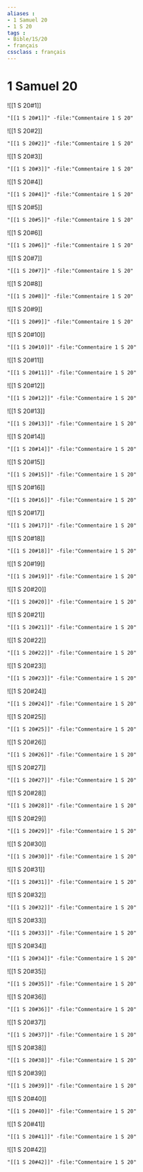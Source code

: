 ```yaml
---
aliases : 
- 1 Samuel 20
- 1 S 20
tags : 
- Bible/1S/20
- français
cssclass : français
---
```


# 1 Samuel 20

![[1 S 20#1]]

```query
"[[1 S 20#1]]" -file:"Commentaire 1 S 20"
```

![[1 S 20#2]]

```query
"[[1 S 20#2]]" -file:"Commentaire 1 S 20"
```

![[1 S 20#3]]

```query
"[[1 S 20#3]]" -file:"Commentaire 1 S 20"
```

![[1 S 20#4]]

```query
"[[1 S 20#4]]" -file:"Commentaire 1 S 20"
```

![[1 S 20#5]]

```query
"[[1 S 20#5]]" -file:"Commentaire 1 S 20"
```

![[1 S 20#6]]

```query
"[[1 S 20#6]]" -file:"Commentaire 1 S 20"
```

![[1 S 20#7]]

```query
"[[1 S 20#7]]" -file:"Commentaire 1 S 20"
```

![[1 S 20#8]]

```query
"[[1 S 20#8]]" -file:"Commentaire 1 S 20"
```

![[1 S 20#9]]

```query
"[[1 S 20#9]]" -file:"Commentaire 1 S 20"
```

![[1 S 20#10]]

```query
"[[1 S 20#10]]" -file:"Commentaire 1 S 20"
```

![[1 S 20#11]]

```query
"[[1 S 20#11]]" -file:"Commentaire 1 S 20"
```

![[1 S 20#12]]

```query
"[[1 S 20#12]]" -file:"Commentaire 1 S 20"
```

![[1 S 20#13]]

```query
"[[1 S 20#13]]" -file:"Commentaire 1 S 20"
```

![[1 S 20#14]]

```query
"[[1 S 20#14]]" -file:"Commentaire 1 S 20"
```

![[1 S 20#15]]

```query
"[[1 S 20#15]]" -file:"Commentaire 1 S 20"
```

![[1 S 20#16]]

```query
"[[1 S 20#16]]" -file:"Commentaire 1 S 20"
```

![[1 S 20#17]]

```query
"[[1 S 20#17]]" -file:"Commentaire 1 S 20"
```

![[1 S 20#18]]

```query
"[[1 S 20#18]]" -file:"Commentaire 1 S 20"
```

![[1 S 20#19]]

```query
"[[1 S 20#19]]" -file:"Commentaire 1 S 20"
```

![[1 S 20#20]]

```query
"[[1 S 20#20]]" -file:"Commentaire 1 S 20"
```

![[1 S 20#21]]

```query
"[[1 S 20#21]]" -file:"Commentaire 1 S 20"
```

![[1 S 20#22]]

```query
"[[1 S 20#22]]" -file:"Commentaire 1 S 20"
```

![[1 S 20#23]]

```query
"[[1 S 20#23]]" -file:"Commentaire 1 S 20"
```

![[1 S 20#24]]

```query
"[[1 S 20#24]]" -file:"Commentaire 1 S 20"
```

![[1 S 20#25]]

```query
"[[1 S 20#25]]" -file:"Commentaire 1 S 20"
```

![[1 S 20#26]]

```query
"[[1 S 20#26]]" -file:"Commentaire 1 S 20"
```

![[1 S 20#27]]

```query
"[[1 S 20#27]]" -file:"Commentaire 1 S 20"
```

![[1 S 20#28]]

```query
"[[1 S 20#28]]" -file:"Commentaire 1 S 20"
```

![[1 S 20#29]]

```query
"[[1 S 20#29]]" -file:"Commentaire 1 S 20"
```

![[1 S 20#30]]

```query
"[[1 S 20#30]]" -file:"Commentaire 1 S 20"
```

![[1 S 20#31]]

```query
"[[1 S 20#31]]" -file:"Commentaire 1 S 20"
```

![[1 S 20#32]]

```query
"[[1 S 20#32]]" -file:"Commentaire 1 S 20"
```

![[1 S 20#33]]

```query
"[[1 S 20#33]]" -file:"Commentaire 1 S 20"
```

![[1 S 20#34]]

```query
"[[1 S 20#34]]" -file:"Commentaire 1 S 20"
```

![[1 S 20#35]]

```query
"[[1 S 20#35]]" -file:"Commentaire 1 S 20"
```

![[1 S 20#36]]

```query
"[[1 S 20#36]]" -file:"Commentaire 1 S 20"
```

![[1 S 20#37]]

```query
"[[1 S 20#37]]" -file:"Commentaire 1 S 20"
```

![[1 S 20#38]]

```query
"[[1 S 20#38]]" -file:"Commentaire 1 S 20"
```

![[1 S 20#39]]

```query
"[[1 S 20#39]]" -file:"Commentaire 1 S 20"
```

![[1 S 20#40]]

```query
"[[1 S 20#40]]" -file:"Commentaire 1 S 20"
```

![[1 S 20#41]]

```query
"[[1 S 20#41]]" -file:"Commentaire 1 S 20"
```

![[1 S 20#42]]

```query
"[[1 S 20#42]]" -file:"Commentaire 1 S 20"
```

